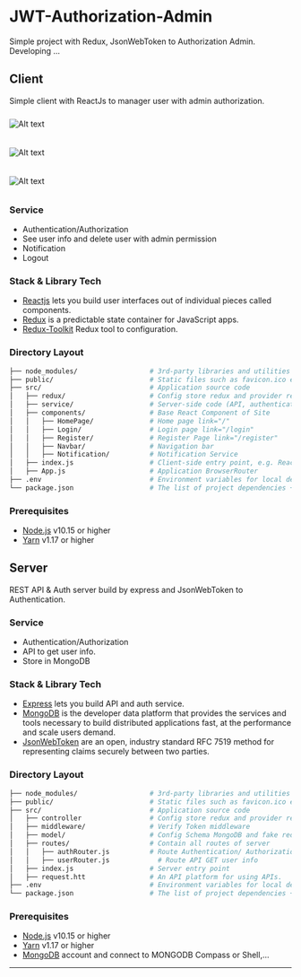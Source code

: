 # JWT-Authorization-Admin

Simple project with Redux, JsonWebToken to Authorization Admin. \
Developing ...

## Client

Simple client with ReactJs to manager user with admin authorization.


<img
  src="https://i.ibb.co/DDL0ZyL/z4185139899398-7e1285e73ed8091a526772fb81dd76cf.jpg"
  alt="Alt text"
  title="Pic1"
  style="display: inline-block; margin: 10 auto; max-width: 200px">

<img
  src="https://i.ibb.co/qD25qxX/z4185139918698-61069b65bbcd51eb6dcac4f3fbaa9a9b.jpg"
  alt="Alt text"
  title="Pic2"
  style="display: inline-block; margin: 10 auto; max-width: 200px">

<img
  src="https://i.ibb.co/YTr3Z6X/z4185139993594-0a7eb4314f5db32f88f404929c2675d2.jpg"
  alt="Alt text"
  title="Pic2"
  style="display: inline-block; margin: 10 auto; max-width: 200px">

### Service

- Authentication/Authorization
- See user info and delete user with admin permission
- Notification
- Logout

### Stack & Library Tech
- [Reactjs](https://react.dev/) lets you build user interfaces out of individual pieces called components.
- [Redux](https://github.com/reduxjs/redux) is a predictable state container for JavaScript apps.
- [Redux-Toolkit](https://redux-toolkit.js.org/) Redux tool to configuration.

### Directory Layout
```bash
├── node_modules/                  # 3rd-party libraries and utilities
├── public/                        # Static files such as favicon.ico etc.                     
├── src/                           # Application source code
│   ├── redux/                     # Config store redux and provider reducer
│   ├── service/                   # Server-side code (API, authentication, etc.) and get data
│   ├── components/                # Base React Component of Site
│   │   ├── HomePage/              # Home page link="/"
│   │   ├── Login/                 # Login page link="/login"
│   │   ├── Register/              # Register Page link="/register"
│   │   ├── Navbar/                # Navigation bar
│   │   ├── Notification/          # Notification Service
│   ├── index.js                   # Client-side entry point, e.g. ReactDOM.render(<App />, container)
│   ├── App.js                     # Application BrowserRouter
├── .env                           # Environment variables for local development
└── package.json                   # The list of project dependencies + NPM scripts
```

### Prerequisites

- [Node.js][nodejs] v10.15 or higher
- [Yarn][yarn] v1.17 or higher &nbsp;



## Server

REST API & Auth server build by express and JsonWebToken to Authentication.

### Service

- Authentication/Authorization
- API to get user info.
- Store in MongoDB

### Stack & Library Tech
- [Express](https://expressjs.com/) lets you build API and auth service.
- [MongoDB](https://www.mongodb.com/) is the developer data platform that provides the services and tools necessary to build distributed applications fast, at the performance and scale users demand.
- [JsonWebToken](https://jwt.io/) are an open, industry standard RFC 7519 method for representing claims securely between two parties.

### Directory Layout
```bash
├── node_modules/                  # 3rd-party libraries and utilities
├── public/                        # Static files such as favicon.ico etc.                     
├── src/                           # Application source code
│   ├── controller                 # Config store redux and provider reducer
│   ├── middleware/                # Verify Token middleware
│   ├── model/                     # Config Schema MongoDB and fake redis DB
│   ├── routes/                    # Contain all routes of server
│   │   ├── authRouter.js          # Route Authentication/ Authorization
│   │   ├── userRouter.js            # Route API GET user info
│   ├── index.js                   # Server entry point
│   ├── request.htt                # An API platform for using APIs.
├── .env                           # Environment variables for local development
└── package.json                   # The list of project dependencies + NPM scripts
```

### Prerequisites

- [Node.js][nodejs] v10.15 or higher
- [Yarn][yarn] v1.17 or higher &nbsp;
- [MongoDB][mongodb] account and connect to MONGODB Compass or Shell,...


---
[nodejs]: https://nodejs.org/
[yarn]: https://yarnpkg.com/
[mongodb]: https://www.mongodb.com/


